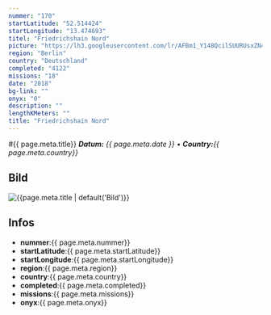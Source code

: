 ```yaml
---
nummer: "170"
startLatitude: "52.514424"
startLongitude: "13.474693"
titel: "Friedrichshain Nord"
picture: "https://lh3.googleusercontent.com/lr/AFBm1_Y148QcilSUURUsxZN41SwEtm24WEhiMb3AXK4BMSGsrkILcJh3xBTX6ITflKhN0dGFYgbQ8yRuRr1MLYZdtMQoUelSbwVDPmeOpmWsEQm4rlAo32uCrVzy8A1GWoUtX4GnQuvwWSUyK-xXH6vQ3x-vptkQS9tepXq6Fo66i2kyYzAD6TKjkkckp4hgyAbnqIDolQGrElb4QadDGYT4sE5MztGN9B8kjQgW1iSZAlT_ejfTZqjDER7psFrImxg9ccRtDBLz_XyWWOt2NMTf3A40YMU-iNN19WHslnm77Yc0o1waQBJtl3-o4SPiBBT89BmDiU4jfFXUOpS2q7Ry5A-PPxk31T-ZjvJPnsDb3fi6YKRs09k2W9fztNzEqfm791-7_bNqy72qLznSQqsu0w4noZ1hvgJuqJozhrCmkMlaYt7SUJaLKaXWdDnuSXYgT4hWQyGE_lDwla4YZ1b51Hs1q3J6MdxiNZKuVLGG5f4pEm6udeiOra8VnFc202q5KVoZaCYBnyl7xK7tR7TIUlg48zysRH0Me-v3GxQOWD6zDDtW6REvinP-5mzH_a9cm3nSsiPzTIffRIzS1pea4RCxWDIV1nbhnXuJJrsyD_G4h13VJwqpxMl9zz5Wjz7iNwmvargHty_iXlwafuFrGXVgsmIJxxT85RuadesA-rUmOwWZ2ukBtmg4DBw20J_sKSDc7ptpD2KupnGYSLh7Tnwt77URonhkQ2-aTxGDmp12AZ0aSBQYG6NwsR3e4RKlyY2Ybzyh40j5Lj60t4cAKfWG_8gUoSkKJVgSGQ6rO5pqHgyrck8O3cBesFDqzq4a_gkbmIFZXPYVuEJNNolKSGYC0sVXIM9LezBp"
region: "Berlin"
country: "Deutschland"
completed: "4122"
missions: "18"
date: "2018"
bg-link: ""
onyx: "0"
description: ""
lengthKMeters: ""
title: "Friedrichshain Nord"
---
```


#{{ page.meta.title}}
_**Datum:** {{ page.meta.date }} • **Country:**{{ page.meta.country}}_

## Bild
![{{page.meta.title | default('Bild')}}]({{page.meta.picture}})

## Infos
- **nummer**:{{ page.meta.nummer}}
- **startLatitude**:{{ page.meta.startLatitude}}
- **startLongitude**:{{ page.meta.startLongitude}}
- **region**:{{ page.meta.region}}
- **country**:{{ page.meta.country}}
- **completed**:{{ page.meta.completed}}
- **missions**:{{ page.meta.missions}}
- **onyx**:{{ page.meta.onyx}}

